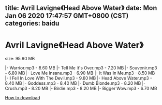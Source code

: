 
title: Avril Lavigne《Head Above Water》
date: Mon Jan 06 2020 17:47:57 GMT+0800 (CST)    
categories: baidu
---

# Avril Lavigne《Head Above Water》
size: 95.90 MB
 
 
|- Warrior.mp3 - 8.60 MB
|- Tell Me It's Over.mp3 - 7.20 MB
|- Souvenir.mp3 - 6.80 MB
|- Love Me Insane.mp3 - 6.90 MB
|- It Was In Me.mp3 - 8.50 MB
|- I Fell In Love With The Devil.mp3 - 9.80 MB
|- Head Above Water.mp3 - 8.40 MB
|- Goddess.mp3 - 8.40 MB
|- Dumb Blonde.mp3 - 8.20 MB
|- Crush.mp3 - 8.20 MB
|- Birdie.mp3 - 8.20 MB
|- Bigger Wow.mp3 - 6.70 MB

[How to download](https://bpcam.bemobtrk.com/go/2ceec3aa-1ca2-46d6-b9ff-aaa5c184517c?jno=1620)